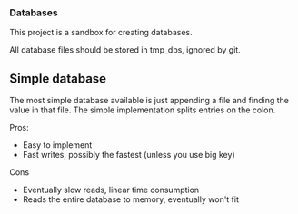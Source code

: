 ### Databases
This project is a sandbox for creating databases.

All database files should be stored in tmp_dbs, ignored by git.

## Simple database
The most simple database available is just appending a file and finding the value in that file.
The simple implementation splits entries on the colon.

Pros:
- Easy to implement
- Fast writes, possibly the fastest (unless you use big key)

Cons
- Eventually slow reads, linear time consumption
- Reads the entire database to memory, eventually won't fit
